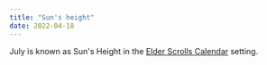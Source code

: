 ```yaml
---
title: "Sun's height"
date: 2022-04-18
---
```


July is known as Sun's Height in the
[Elder Scrolls Calendar](/seeds/calendar/) setting.
